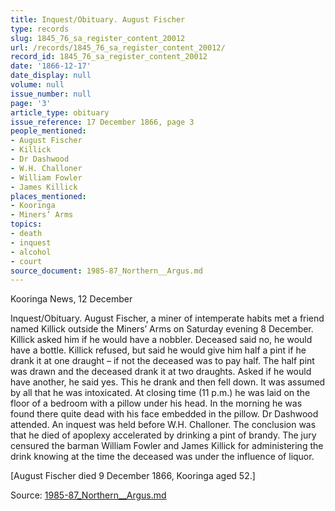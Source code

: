 ```yaml
---
title: Inquest/Obituary. August Fischer
type: records
slug: 1845_76_sa_register_content_20012
url: /records/1845_76_sa_register_content_20012/
record_id: 1845_76_sa_register_content_20012
date: '1866-12-17'
date_display: null
volume: null
issue_number: null
page: '3'
article_type: obituary
issue_reference: 17 December 1866, page 3
people_mentioned:
- August Fischer
- Killick
- Dr Dashwood
- W.H. Challoner
- William Fowler
- James Killick
places_mentioned:
- Kooringa
- Miners’ Arms
topics:
- death
- inquest
- alcohol
- court
source_document: 1985-87_Northern__Argus.md
---
```


Kooringa News, 12 December

Inquest/Obituary.  August Fischer, a miner of intemperate habits met a friend named Killick outside the Miners’ Arms on Saturday evening 8 December.  Killick asked him if he would have a nobbler.  Deceased said no, he would have a bottle.  Killick refused, but said he would give him half a pint if he drank it at one draught – if not the deceased was to pay half.  The half pint was drawn and the deceased drank it at two draughts.  Asked if he would have another, he said yes.  This he drank and then fell down.  It was assumed by all that he was intoxicated.  At closing time (11 p.m.) he was laid on the floor of a bedroom with a pillow under his head.  In the morning he was found there quite dead with his face embedded in the pillow.  Dr Dashwood attended.  An inquest was held before W.H. Challoner.  The conclusion was that he died of apoplexy accelerated by drinking a pint of brandy.  The jury censured the barman William Fowler and James Killick for administering the drink knowing at the time the deceased was under the influence of liquor.

[August Fischer died 9 December 1866, Kooringa aged 52.]

Source: [1985-87_Northern__Argus.md](/downloads/markdown/1985-87_Northern__Argus.md)
